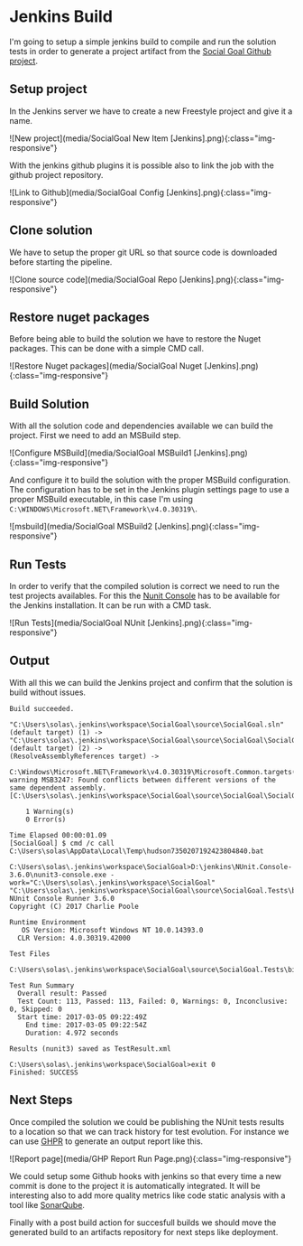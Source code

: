 # Jenkins Build

I'm going to setup a simple jenkins build to compile and run the solution tests in order to generate a project artifact from the [Social Goal Github project](https://github.com/asg123/SocialGoal).

## Setup project

In the Jenkins server we have to create a new Freestyle project and give it a name. 

![New project](media/SocialGoal New Item [Jenkins].png){:class="img-responsive"}

With the jenkins github plugins it is possible also to link the job with the github project repository.

![Link to Github](media/SocialGoal Config [Jenkins].png){:class="img-responsive"}

## Clone solution

We have to setup the proper git URL so that source code is downloaded before starting the pipeline.

![Clone source code](media/SocialGoal Repo [Jenkins].png){:class="img-responsive"}

## Restore nuget packages

Before being able to build the solution we have to restore the Nuget packages. This can be done with a simple CMD call.

![Restore Nuget packages](media/SocialGoal Nuget [Jenkins].png){:class="img-responsive"}

## Build Solution

With all the solution code and dependencies available we can build the project. First we need to add an MSBuild step.

![Configure MSBuild](media/SocialGoal MSBuild1 [Jenkins].png){:class="img-responsive"}

And configure it to build the solution with the proper MSBuild configuration. The configuration has to be set in the Jenkins plugin settings page to use a proper MSBuild executable, in this case I'm using `C:\WINDOWS\Microsoft.NET\Framework\v4.0.30319\`.

![msbuild](media/SocialGoal MSBuild2 [Jenkins].png){:class="img-responsive"}

## Run Tests

In order to verify that the compiled solution is correct we need to run the test projects availables. For this the [Nunit Console](https://github.com/nunit/nunit-console/releases/tag/3.6) has to be available for the Jenkins installation. It can be run with a CMD task.

![Run Tests](media/SocialGoal NUnit [Jenkins].png){:class="img-responsive"}

## Output

With all this we can build the Jenkins project and confirm that the solution is build without issues.

```
Build succeeded.

"C:\Users\solas\.jenkins\workspace\SocialGoal\source\SocialGoal.sln" (default target) (1) ->
"C:\Users\solas\.jenkins\workspace\SocialGoal\source\SocialGoal\SocialGoal.Web.csproj" (default target) (2) ->
(ResolveAssemblyReferences target) -> 
  C:\Windows\Microsoft.NET\Framework\v4.0.30319\Microsoft.Common.targets(1605,5): warning MSB3247: Found conflicts between different versions of the same dependent assembly. [C:\Users\solas\.jenkins\workspace\SocialGoal\source\SocialGoal\SocialGoal.Web.csproj]

    1 Warning(s)
    0 Error(s)

Time Elapsed 00:00:01.09
[SocialGoal] $ cmd /c call C:\Users\solas\AppData\Local\Temp\hudson7350207192423804840.bat

C:\Users\solas\.jenkins\workspace\SocialGoal>D:\jenkins\NUnit.Console-3.6.0\nunit3-console.exe -work="C:\Users\solas\.jenkins\workspace\SocialGoal" "C:\Users\solas\.jenkins\workspace\SocialGoal\source\SocialGoal.Tests\bin\Debug\SocialGoal.Tests.dll" 
NUnit Console Runner 3.6.0 
Copyright (C) 2017 Charlie Poole

Runtime Environment
   OS Version: Microsoft Windows NT 10.0.14393.0
  CLR Version: 4.0.30319.42000

Test Files
    C:\Users\solas\.jenkins\workspace\SocialGoal\source\SocialGoal.Tests\bin\Debug\SocialGoal.Tests.dll

Test Run Summary
  Overall result: Passed
  Test Count: 113, Passed: 113, Failed: 0, Warnings: 0, Inconclusive: 0, Skipped: 0
  Start time: 2017-03-05 09:22:49Z
    End time: 2017-03-05 09:22:54Z
    Duration: 4.972 seconds

Results (nunit3) saved as TestResult.xml

C:\Users\solas\.jenkins\workspace\SocialGoal>exit 0 
Finished: SUCCESS
```

## Next Steps

Once compiled the solution we could be publishing the NUnit tests results to a location so that we can track history for test evolution. For instance we can use [GHPR](https://github.com/GHPReporter/Ghpr.NUnit) to generate an output report like this.

![Report page](media/GHP Report Run Page.png){:class="img-responsive"}

We could setup some Github hooks with jenkins so that every time a new commit is done to the project it is automatically integrated. It will be interesting also to add more quality metrics like code static analysis with a tool like [SonarQube](https://www.sonarqube.org/).

Finally with a post build action for succesfull builds we should move the generated build to an artifacts repository for next steps like deployment.